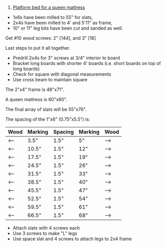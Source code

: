 1. [Platform bed for a queen mattress](https://www.instructables.com/id/Cheap-easy-low-waste-platform-bed/)

* 1x6s have been milled to 55" for slats,
* 2x4s have been milled to 4' and 5'11" as frame,
* 10" or 11" leg bits have been cut and sanded as well.

Get #10 wood screws: 2" [144], and 3" [16] 

Last steps to put it all together. 

* Predrill 2x4s for 3" screws at 3/4" interior to board
* Bracket long boards with shorter 4' boards (i.e. short boards on top of long boards)
* Check for square  with diagonal measurements
* Use cross beam to maintain square

The 2"x4" frame is 48"x71".

A queen mattress is 60"x80".

The final array of slats will be 55"x76".

The spacing of the 1"x6" (0.75"x5.5") is:

Wood | Marking | Spacing | Marking | Wood
---- | ------- | ------- | ------- | ----
<-- | 3.5" | 1.5" | 5" | --> 
<-- | 10.5" | 1.5" | 12" | --> 
<-- | 17.5" | 1.5" | 19" | --> 
<-- | 24.5" | 1.5" | 26" | --> 
<-- | 31.5" | 1.5" | 33" | --> 
<-- | 38.5" | 1.5" | 40" | --> 
<-- | 45.5" | 1.5" | 47" | --> 
<-- | 52.5" | 1.5" | 54" | --> 
<-- | 59.5" | 1.5" | 61" | --> 
<-- | 66.5" | 1.5" | 68" | --> 


* Attach slats with 4 screws each
* Use 3 screws to make "L" legs
* Use space slat and 4 screws to attach legs to 2x4 frame


